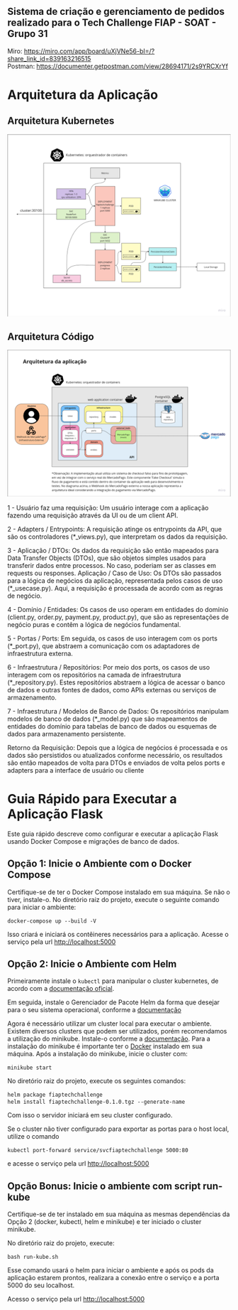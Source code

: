 ## Sistema de criação e gerenciamento de pedidos realizado para o Tech Challenge FIAP - SOAT - Grupo 31

Miro: https://miro.com/app/board/uXjVNe56-bI=/?share_link_id=839163216515<br>
Postman: https://documenter.getpostman.com/view/28694171/2s9YRCXrYf

# Arquitetura da Aplicação

## Arquitetura Kubernetes

![arquitetura-kubernetes](docs/arq-kubernetes-2.png)

## Arquitetura Código

![arquitetura-codigo](docs/arq-codigo-2.png)

1 - Usuário faz uma requisição: Um usuário interage com a aplicação fazendo uma requisição através da UI ou de um client API.

2 - Adapters / Entrypoints: A requisição atinge os entrypoints da API, que são os controladores (*_views.py), que interpretam os dados da requisição.

3 - Aplicação / DTOs: Os dados da requisição são então mapeados para Data Transfer Objects (DTOs), que são objetos simples usados para transferir dados entre processos. No caso, poderiam ser as classes em requests ou responses.
Aplicação / Caso de Uso: Os DTOs são passados para a lógica de negócios da aplicação, representada pelos casos de uso (*_usecase.py). Aqui, a requisição é processada de acordo com as regras de negócio.

4 - Domínio / Entidades: Os casos de uso operam em entidades do domínio (client.py, order.py, payment.py, product.py), que são as representações de negócio puras e contêm a lógica de negócios fundamental.

5 - Portas / Ports: Em seguida, os casos de uso interagem com os ports (*_port.py), que abstraem a comunicação com os adaptadores de infraestrutura externa.

6 - Infraestrutura / Repositórios: Por meio dos ports, os casos de uso interagem com os repositórios na camada de infraestrutura (*_repository.py). Estes repositórios abstraem a lógica de acessar o banco de dados e outras fontes de dados, como APIs externas ou serviços de armazenamento.

7 - Infraestrutura / Modelos de Banco de Dados: Os repositórios manipulam modelos de banco de dados (*_model.py) que são mapeamentos de entidades do domínio para tabelas de banco de dados ou esquemas de dados para armazenamento persistente.

Retorno da Requisição: Depois que a lógica de negócios é processada e os dados são persistidos ou atualizados conforme necessário, os resultados são então mapeados de volta para DTOs e enviados de volta pelos ports e adapters para a interface de usuário ou cliente


# Guia Rápido para Executar a Aplicação Flask
Este guia rápido descreve como configurar e executar a aplicação Flask usando Docker Compose e migrações de banco de dados.

## Opção 1: Inicie o Ambiente com o Docker Compose
Certifique-se de ter o Docker Compose instalado em sua máquina. Se não o tiver, instale-o.
No diretório raiz do projeto, execute o seguinte comando para iniciar o ambiente:
```
docker-compose up --build -V
```
Isso criará e iniciará os contêineres necessários para a aplicação.
Acesse o serviço pela url [http://localhost:5000](http://localhost:5000)


## Opção 2: Inicie o Ambiente com Helm
Primeiramente instale o `kubectl` para manipular o cluster kubernetes, de acordo com a [documentação oficial](https://kubernetes.io/docs/tasks/tools/#kubectl).

Em seguida, instale o Gerenciador de Pacote Helm da forma que desejar para o seu sistema operacional, conforme a [documentação](https://helm.sh/docs/intro/install/) 

Agora é necessário utilizar um cluster local para executar o ambiente. Existem diversos clusters que podem ser utilizados, porém recomendamos a utilização do minikube. Instale-o conforme a [documentação](https://minikube.sigs.k8s.io/docs/start/). Para a instalação do minikube é importante ter o [Docker](https://docs.docker.com/) instalado em sua máquina.
Após a instalação do minikube, inicie o cluster com:

```
minikube start
```

No diretório raiz do projeto, execute os seguintes comandos:
```
helm package fiaptechchallenge
helm install fiaptechchallenge-0.1.0.tgz --generate-name
```
Com isso o servidor iniciará em seu cluster configurado.

Se o cluster não tiver configurado para exportar as portas para o host local, utilize o comando
```
kubectl port-forward service/svcfiaptechchallenge 5000:80
```
e acesse o serviço pela url [http://localhost:5000](http://localhost:5000)


## Opção Bonus: Inicie o ambiente com script run-kube
Certifique-se de ter instalado em sua máquina as mesmas dependências da Opção 2 (docker, kubectl, helm e minikube) e ter iniciado o cluster minikube.

No diretório raiz do projeto, execute:
```
bash run-kube.sh
```
Esse comando usará o helm para iniciar o ambiente e após os pods da aplicação estarem prontos, realizara a conexão entre o serviço e a porta 5000 do seu localhost.

Acesso o serviço pela url [http://localhost:5000](http://localhost:5000)
